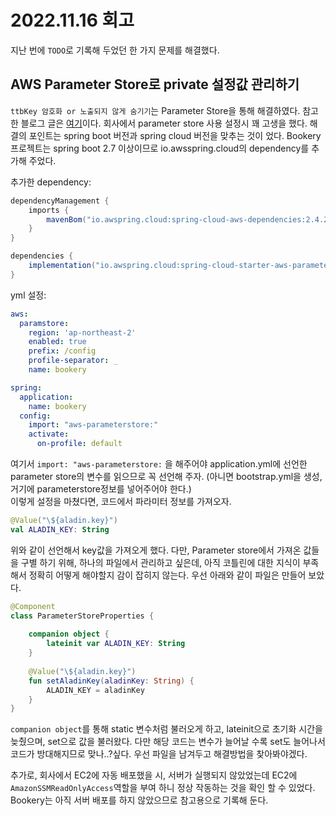 # 2022.11.16 회고

지난 번에 `TODO`로 기록해 두었던 한 가지 문제를 해결했다.

## AWS Parameter Store로 private 설정값 관리하기
`ttbKey 암호화 or 노출되지 않게 숨기기`는 Parameter Store을 통해 해결하였다. 
참고한 블로그 글은 [여기](https://kim-jong-hyun.tistory.com/120)이다. 
회사에서 parameter store 사용 설정시 꽤 고생을 했다. 해결의 포인트는 spring boot 버전과 spring cloud 버전을 맞추는 것이 었다.
Bookery 프로젝트는 spring boot 2.7 이상이므로 io.awsspring.cloud의 dependency를 추가해 주었다. 

추가한 dependency:
```groovy
dependencyManagement {
    imports {
        mavenBom("io.awspring.cloud:spring-cloud-aws-dependencies:2.4.2")
    }
}

dependencies {
    implementation("io.awspring.cloud:spring-cloud-starter-aws-parameter-store-config")
}
```
yml 설정:
```yaml
aws:
  paramstore:
    region: 'ap-northeast-2'
    enabled: true
    prefix: /config
    profile-separator: _
    name: bookery

spring:
  application:
    name: bookery
  config:
    import: "aws-parameterstore:"
    activate:
      on-profile: default
```
여기서 `import: "aws-parameterstore:` 을 해주어야 application.yml에 선언한 parameter store의 변수를 읽으므로 꼭 선언해 주자.
(아니면 bootstrap.yml을 생성, 거기에 parameterstore정보를 넣어주어야 한다.)  
이렇게 설정을 마쳤다면, 코드에서 파라미터 정보를 가져오자. 

``` kotlin
@Value("\${aladin.key}")
val ALADIN_KEY: String
```
위와 같이 선언해서 key값을 가져오게 했다. 
다만, Parameter store에서 가져온 값들을 구별 하기 위해, 하나의 파일에서 관리하고 싶은데, 아직 코틀린에 대한 지식이 부족해서 정확히 어떻게 해야할지 감이 잡히지 않는다.
우선 아래와 같이 파일은 만들어 보았다.

```kotlin
@Component
class ParameterStoreProperties {
    
    companion object {
        lateinit var ALADIN_KEY: String
    }
    
    @Value("\${aladin.key}")
    fun setAladinKey(aladinKey: String) {
        ALADIN_KEY = aladinKey
    }
}
```
`companion object`를 통해 static 변수처럼 불러오게 하고, lateinit으로 초기화 시간을 늦췄으며, set으로 값을 불러왔다.
다만 해당 코드는 변수가 늘어날 수록 set도 늘어나서 코드가 방대해지므로 맞나..?싶다. 우선 파일을 남겨두고 해결방법을 찾아봐야겠다. 

추가로, 회사에서 EC2에 자동 배포했을 시, 서버가 실행되지 않았었는데 EC2에 `AmazonSSMReadOnlyAccess`역할을 부여 하니 정상 작동하는 것을 확인 할 수 있었다.
Bookery는 아직 서버 배포를 하지 않았으므로 참고용으로 기록해 둔다.
